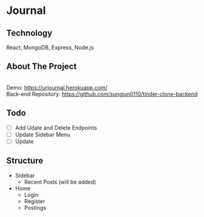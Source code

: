 # Journal
 

## Technology
React, MongoDB, Express, Node.js

## About The Project

<br>Demo: https://urjournal.herokuapp.com/
<br>Back-end Repository: https://github.com/sungjun0110/tinder-clone-backend

## Todo
- [ ] Add Udate and Delete Endpoints
- [ ] Update Sidebar Menu
- [ ] Update

## Structure
* Sidebar
  * Recent Posts (will be added)
* Home
  * Login
  * Register
  * Postings

